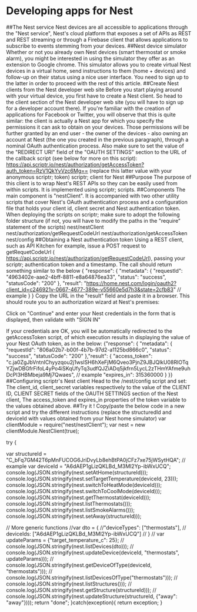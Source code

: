 # Developing apps for Nest
##The Nest service
Nest devices are all accessible to applications through the "Nest service", Nest's cloud platform that exposes a set of APIs as REST and REST streaming or through a Firebase client that allows applications to subscribe to events stemming from your devices. 
##Nest device simulator
Whether or not you already own Nest devices (smart thermostat or smoke alarm), you might be interested in using the simulator they offer as an extension to Google chrome. This simulator allows you to create virtual Nest devices in a virtual home, send instructions to them (home + devices) and follow-up on their status using a nice user interface. You need to sign up to the latter in order to proceed with the rest of this article.
##Create Nest clients from the Nest developer web site
Before you start playing around with your virtual device, you first have to create a Nest client. So head to the client section of the Nest developer web site (you will have to sign up for a developer account there).
If you're familiar with the creation of applications for Facebook or Twitter, you will observe that this is quite similar: the client is actually a Nest app for which you specify the permissions it can ask to obtain on your devices. Those permissions will be further granted by an end user - the owner of the devices - also owning an account at Nest (the one you created in the previous paragraph), through a nominal OAuth authentication process.
Also make sure to set the value of the "REDIRECT URI" field of the "OAUTH SETTINGS" section to the URL of the callback script (see below for more on this script): https://api.scriptr.io/nest/authorization/getAccessToken?auth_token=RzV1QkYvVzc6Mg== (replace this latter value with your anonymous scriptr; token)
scriptr; client for Nest
##Purpose
The purpose of this client is to wrap Nest's REST APIs so they can be easily used from within scripts. It is implemented using scriptr; scripts.
##Components
The main component is "nestClient". It is accompanied with two other utility scripts that cover Nest's OAuth authentication process and a configuration file that holds your client id, client secret and Nest authentication token. When deploying the scripts on scriptr; make sure to adopt the following folder structure (if not, you will have to modify the paths in the "require" statement of the scripts)
nest/nestClient
nest/authorization/getRequestCodeUrl
nest/authorization/getAccessToken
nest/config
##Obtaining a Nest authentication token
Using a REST client, such as API Kitchen for example, issue a POST request to getRequetCodeUrl ( https://api.scriptr.io/nest/authorization/getRequestCodeUrl), passing your scriptr; authentication token and a timestamp. The call should return something similar to the below
{
    "response": {
        "metadata": {
            "requestId": "4963402e-aae2-4bff-8811-e8a64876ea33",
            "status": "success",
            "statusCode": "200"
        },
        "result": "https://home.nest.com/login/oauth2?client_id=c246921v-0667-4677-389e-v55660e5d7h3&state=2cfb83" // example
    }
}
Copy the URL in the "result" field and paste it in a browser. This should route you to an authorization wizard at Nest's premises:

Click on "Continue" and enter your Nest credentials in the form that is displayed, then validate with "SIGN IN"

If your credentials are OK, you will be automatically redirected to the getAccessToken script, of which execution results in displaying the value of your Nest OAuth token, as in the below:
{"response": {
  "metadata": {
    "requestId": "806a02b7-b00f-4b7b-97d2-a1125bd866c0",
    "status": "success",
    "statusCode": "200"
  },"result": {
 "access_token": "c.ja0ZgJbVntnIChyyzqou2j1wslSH6hXeFjM6Qveo3PjnZ9JBJQlkU08RIOTqYZjwDBGfrFifoL4yPo4iSKqUfyTq3udfQJZiADq5jkfrn5LycL2zTHmYAfme9uhDcPl3HBMbeja9Mj7Qwaes", // example
 "expires_in": 315360000
}
}}
##Configuring scriptr's Nest client
Head to the /nest/config script and set:
The client_id, client_secret variables respectively to the value of the CLIENT ID, CLIENT SECRET fields of the OAUTH SETTINGS section of the Nest client, 
The access_token and expires_in properties of the token variable to the values obtained above.
##Try it !
Copy/paste the below code in a new script and try the different instructions (replace the structuredId and deviceId with values obtained from your Nest home simulator) 
var clientModule = require("nest/nestClient");
var nest = new clientModule.NestClient(true);
 
try {
   
  var structureId = "C_bFq7GM42T6pMnFUCOG6JriDvyLb8ehBtPA0jCFz7xe75jWSytHQA"; // example
  var deviceId = "A6dAEP1gLizQKLBd_M3Ml2Yp-ibWxUCQ";
  console.log(JSON.stringify(nest.setAtHome(structureId)));
  console.log(JSON.stringify(nest.setTargetTemperature(deviceId, 23)));
  console.log(JSON.stringify(nest.switchToHeatMode(deviceId)));
  console.log(JSON.stringify(nest.switchToCoolMode(deviceId)));
  console.log(JSON.stringify(nest.getThermostat(deviceId)));
  console.log(JSON.stringify(nest.listThermostats()));
  console.log(JSON.stringify(nest.listSmokeAlarms()));
  console.log(JSON.stringify(nest.setAway(structureId)));
    
 // More generic functions
 //var dto = {
   //"deviceTypes": ["thermostats"],
  // deviceIds: ["A6dAEP1gLizQKLBd_M3Ml2Yp-ibWxUCQ"]
 // }
 // var updateParams = {"target_temperature_c": 25};
 // console.log(JSON.stringify(nest.listDevices(dto)));
 // console.log(JSON.stringify(nest.updateDevice(deviceId, "thermostats", updateParams)));
 // console.log(JSON.stringify(nest.getDeviceOfType(deviceId, "thermostats")));
 // console.log(JSON.stringify(nest.listDevicesOfType("thermostats")));
 // console.log(JSON.stringify(nest.listStructures()));
 // console.log(JSON.stringify(nest.getStructure(structureId)));
 // console.log(JSON.stringify(nest.updateStructure(structureId, {"away": "away"})));
  return "done";
}catch(exception){
  return exception;
}                                  

